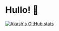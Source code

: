 # Hullo! 👋

[![Akash's GitHub stats](https://github-readme-stats.vercel.app/api?username=RedInJapanese)](https://github.com/anuraghazra/github-readme-stats)
